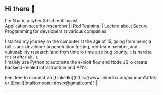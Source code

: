 ## Hi there 👋
<p align="left">
I'm Noam, a cyber & tech enthusiast.
<br>
Application security researcher || Red Teaming || Lecture about Secure Programming for developers at various companies
<br><br>
I started my journey on the computer at the age of 15, going from being a full-stack developer to penetration testing, red-team member, and vulnerability research (and from time to time also bug bounty, it is hard to resist after all...).
<br>
I mainly use Python to automate the exploit flow and Node JS to create backend-related infrastructure and API's.
<br>
<br>
Feel free to connect via [LinkedIn](https://www.linkedin.com/in/noamYaffe/) or [Email](mailto:noam.infosec@gmail.com)! 🚀
</p>

---
